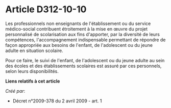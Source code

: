 # Article D312-10-10

Les professionnels non enseignants de l'établissement ou du service médico-social contribuent étroitement à la mise en œuvre
du projet personnalisé de scolarisation aux fins d'apporter, par la diversité de leurs compétences, l'accompagnement
indispensable permettant de répondre de façon appropriée aux besoins de l'enfant, de l'adolescent ou du jeune adulte en
situation scolaire. 

Pour ce faire, le suivi de l'enfant, de l'adolescent ou du jeune adulte au sein des écoles et des établissements scolaires
est assuré par ces personnels, selon leurs disponibilités.

**Liens relatifs à cet article**

_Créé par_:

  - Décret n°2009-378 du 2 avril 2009 - art. 1
